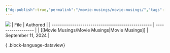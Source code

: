 ```yaml
---
{"dg-publish":true,"permalink":"/movie-musings/movie-musings/","tags":["movies"]}
---
```


![](https://i.imgur.com/7Xxziyl.png)
| File                                              | Authored           |
| ------------------------------------------------- | ------------------ |
| [[Movie Musings/Movie Musings\|Movie Musings]] | September 11, 2024 |

{ .block-language-dataview}
